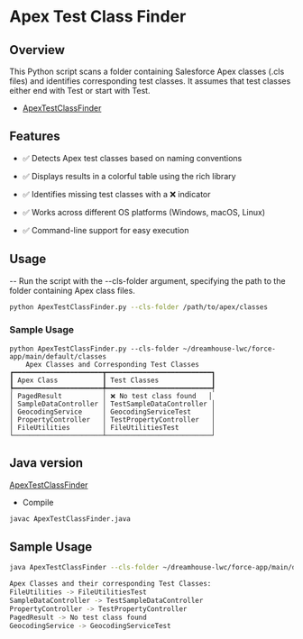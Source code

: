 # Apex Test Class Finder

## Overview

This Python script scans a folder containing Salesforce Apex classes (.cls files) and identifies corresponding test classes. It assumes that test classes either end with Test or start with Test.

- [ApexTestClassFinder](./ApexTestClassFinder.py)

## Features

- ✅ Detects Apex test classes based on naming conventions

- ✅ Displays results in a colorful table using the rich library

- ✅ Identifies missing test classes with a ❌ indicator

- ✅ Works across different OS platforms (Windows, macOS, Linux)

- ✅ Command-line support for easy execution


## Usage


-- Run the script with the --cls-folder argument, specifying the path to the folder containing Apex class files.


```bash
python ApexTestClassFinder.py --cls-folder /path/to/apex/classes
```
### Sample Usage
```
python ApexTestClassFinder.py --cls-folder ~/dreamhouse-lwc/force-app/main/default/classes 
    Apex Classes and Corresponding Test Classes    
┏━━━━━━━━━━━━━━━━━━━━━━┳━━━━━━━━━━━━━━━━━━━━━━━━━━┓
┃ Apex Class           ┃ Test Classes             ┃
┡━━━━━━━━━━━━━━━━━━━━━━╇━━━━━━━━━━━━━━━━━━━━━━━━━━┩
│ PagedResult          │ ❌ No test class found   │
│ SampleDataController │ TestSampleDataController │
│ GeocodingService     │ GeocodingServiceTest     │
│ PropertyController   │ TestPropertyController   │
│ FileUtilities        │ FileUtilitiesTest        │
└──────────────────────┴──────────────────────────┘
```

## Java version
[ApexTestClassFinder](./ApexTestClassFinder.java)

- Compile
```bash
javac ApexTestClassFinder.java

```

## Sample Usage
```bash
java ApexTestClassFinder --cls-folder ~/dreamhouse-lwc/force-app/main/default/classes

Apex Classes and their corresponding Test Classes:
FileUtilities -> FileUtilitiesTest
SampleDataController -> TestSampleDataController
PropertyController -> TestPropertyController
PagedResult -> No test class found
GeocodingService -> GeocodingServiceTest

```

